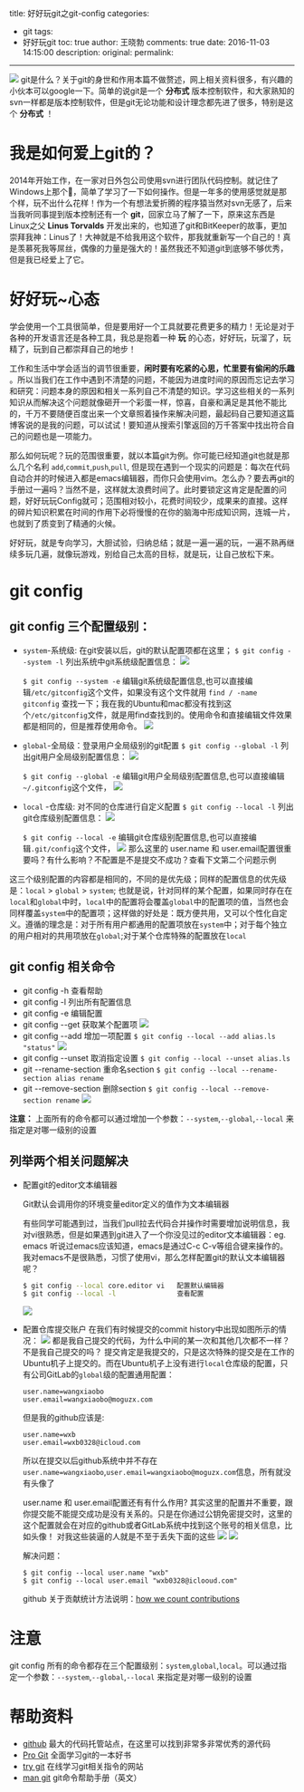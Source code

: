 title: 好好玩git之git-config
categories:
  - git
tags:
  - 好好玩git
toc: true
author: 王晓勃
comments: true
date: 2016-11-03 14:15:00
description:
original:
permalink:
---
![](/images/git/0.png)
git是什么？关于git的身世和作用本篇不做赘述，网上相关资料很多，有兴趣的小伙本可以google一下。简单的说git是一个 **分布式** 版本控制软件，和大家熟知的svn一样都是版本控制软件，但是git无论功能和设计理念都先进了很多，特别是这个 **分布式** ！
<!-- more -->

# 我是如何爱上git的？

2014年开始工作，在一家对日外包公司使用svn进行团队代码控制。就记住了Windows上那个🐢，简单了学习了一下如何操作。但是一年多的使用感觉就是那个样，玩不出什么花样！作为一个有想法爱折腾的程序猿当然对svn无感了，后来当我听同事提到版本控制还有一个 **git**，回家立马了解了一下，原来这东西是Linux之父 **Linus Torvalds** 开发出来的，也知道了git和BitKeeper的故事，更加崇拜我神：Linus了！大神就是不给我用这个软件，那我就重新写一个自己的！真是羡慕死我等屌丝，偶像的力量是强大的！虽然我还不知道git到底够不够优秀，但是我已经爱上了它。

# 好好玩~心态

学会使用一个工具很简单，但是要用好一个工具就要花费更多的精力！无论是对于各种的开发语言还是各种工具，我总是抱着一种 **玩** 的心态，好好玩，玩溜了，玩精了，玩到自己都崇拜自己的地步！

工作和生活中学会适当的调节很重要，**闲时要有吃紧的心思，忙里要有偷闲的乐趣** 。所以当我们在工作中遇到不清楚的问题，不能因为进度时间的原因而忘记去学习和研究：问题本身的原因和相关一系列自己不清楚的知识。学习这些相关的一系列知识从而解决这个问题就像砸开一个彩蛋一样，惊喜，自豪和满足是其他不能比的，千万不要随便百度出来一个文章照着操作来解决问题，最起码自己要知道这篇博客说的是我的问题，可以试试！要知道从搜索引擎返回的万千答案中找出符合自己的问题也是一项能力。

那么如何玩呢？玩的范围很重要，就以本篇git为例。你可能已经知道git也就是那么几个名利 `add`,`commit`,`push`,`pull`, 但是现在遇到一个现实的问题是：每次在代码自动合并的时候进入都是emacs编辑器，而你只会使用vim。怎么办？要去再git的手册过一遍吗？当然不是，这样就太浪费时间了。此时要锁定这肯定是配置的问题，好好玩玩Config就可；范围相对较小，花费时间较少，成果来的直接。这样的碎片知识积累在时间的作用下必将慢慢的在你的脑海中形成知识网，连城一片，也就到了质变到了精通的火候。

好好玩，就是专向学习，大胆试验，归纳总结；就是一遍一遍的玩，一遍不熟再继续多玩几遍，就像玩游戏，别给自己太高的目标，就是玩，让自己放松下来。

# git config

## git config 三个配置级别：
* `system`-系统级: 在git安装以后，git的默认配置项都在这里；
    `$ git config --system -l` 列出系统中git系统级配置信息：
    ![](/images/git/1.png)

    `$ git config --system -e` 编辑git系统级配置信息,也可以直接编辑`/etc/gitconfig`这个文件，如果没有这个文件就用 `find / -name gitconfig` 查找一下；我在我的Ubuntu和mac都没有找到这个`/etc/gitconfig`文件，就是用find查找到的。使用命令和直接编辑文件效果都是相同的，但是推荐使用命令。
    ![](/images/git/3.png)

* `global`-全局级：登录用户全局级别的git配置
    `$ git config --global -l` 列出git用户全局级别配置信息：
    ![](/images/git/4.png)

    `$ git config --global -e` 编辑git用户全局级别配置信息,也可以直接编辑`~/.gitconfig`这个文件，
    ![](/images/git/5.png)

* `local` -仓库级: 对不同的仓库进行自定义配置
    `$ git config --local -l` 列出git仓库级别配置信息：
    ![](/images/git/6.png)

    `$ git config --local -e` 编辑git仓库级别配置信息,也可以直接编辑`.git/config`这个文件，
    ![](/images/git/7.jpg)
    那么这里的 user.name 和 user.email配置很重要吗？有什么影响？不配置是不是提交不成功？查看下文第二个问题示例

这三个级别配置的内容都是相同的，不同的是优先级；同样的配置信息的优先级是：`local` > `global` > `system`; 也就是说，针对同样的某个配置，如果同时存在在`local`和`global`中时，`local`中的配置将会覆盖`global`中的配置项的值，当然也会同样覆盖`system`中的配置项；这样做的好处是：既方便共用，又可以个性化自定义。遵循的理念是：对于所有用户都通用的配置项放在`system`中；对于每个独立的用户相对的共用项放在`global`;对于某个仓库特殊的配置放在`local`

## git config 相关命令
* git config -h 查看帮助
* git config -l 列出所有配置信息
* git config -e 编辑配置
* git config --get 获取某个配置项
    ![](/images/git/10.jpg)
* git config --add 增加一项配置
    `$ git config --local --add alias.ls "status"`
    ![](/images/git/11.jpg)
* git config --unset 取消指定设置
    `$ git config --local --unset alias.ls`
* git --rename-section 重命名section
    `$ git config --local --rename-section alias rename`
* git --remove-section 删除section
    `$ git config --local --remove-section rename`
    ![](/images/git/12.jpg)

**注意：**
上面所有的命令都可以通过增加一个参数：`--system`,`--global`,`--local` 来指定是对哪一级别的设置

## 列举两个相关问题解决

* 配置git的editor文本编辑器

    Git默认会调用你的环境变量editor定义的值作为文本编辑器

    有些同学可能遇到过，当我们pull拉去代码合并操作时需要增加说明信息，我对vi很熟悉，但是如果遇到git进入了一个你没见过的editor文本编辑器：eg. emacs
    听说过emacs应该知道，emacs是通过C-c C-v等组合键来操作的。我对emacs不是很熟悉，习惯了使用vi，那么怎样配置git的默认文本编辑器呢？
    ```bash
    $ git config --local core.editor vi   配置默认编辑器
    $ git config --local -l               查看配置
    ```
    ![](/images/git/14.jpg)


* 配置仓库提交账户
    在我们有时候提交的commit history中出现如图所示的情况：
    ![](/images/git/13.jpg)
    都是我自己提交的代码，为什么中间的某一次和其他几次都不一样？不是我自己提交的吗？
    提交肯定是我提交的，只是这次特殊的提交是在工作的Ubuntu机子上提交的。而在Ubuntu机子上没有进行`local`仓库级的配置，只有公司GitLab的`global`级的配置通用配置：
     ```
     user.name=wangxiaobo
     user.email=wangxiaobo@moguzx.com
     ```
     但是我的github应该是:

     ```
     user.name=wxb
     user.email=wxb0328@icloud.com
     ```

     所以在提交以后github系统中并不存在 `user.name=wangxiaobo`,`user.email=wangxiaobo@moguzx.com`信息，所有就没有头像了

    user.name 和 user.email配置还有有什么作用?
    其实这里的配置并不重要，跟你提交能不能提交成功是没有关系的。只是在你通过公钥免密提交时，这里的这个配置就会在对应的github或者GitLab系统中找到这个账号的相关信息，比如头像！
    对我这些装逼的人就是不至于丢失下面的这些
    ![](/images/git/8.jpg)
    ![](/images/git/9.jpg)

    解决问题：
    ```shell
    $ git config --local user.name "wxb"
    $ git config --local user.email "wxb0328@iclooud.com"
    ```

    github 关于贡献统计方法说明：[how we count contributions](https://help.github.com/articles/why-are-my-contributions-not-showing-up-on-my-profile/)

# 注意
git config 所有的命令都存在三个配置级别：`system`,`global`,`local`。可以通过指定一个参数：`--system`,`--global`,`--local` 来指定是对哪一级别的设置

# 帮助资料

* [github](https://github.com) 最大的代码托管站点，在这里可以找到非常多非常优秀的源代码
* [Pro Git](https://git-scm.com/book/zh/v1) 全面学习git的一本好书
* [try git](http://try.github.io/) 在线学习git相关指令的网站
* [man git](https://www.kernel.org/pub/software/scm/git/docs/) git命令帮助手册（英文）
